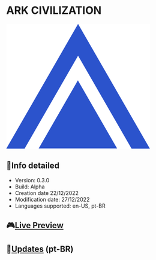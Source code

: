 # ARK CIVILIZATION

![](https://github.com/exgamext/arkcivilization/blob/main/assets/images/ark_civilization_logo.png?raw=true)

## 📄Info detailed
* Version: 0.3.0
* Build: Alpha
* Creation date 22/12/2022
* Modification date: 27/12/2022
* Languages supported: en-US, pt-BR

## 🎮[**Live Preview**](https://arkcivilization.netlify.app/ "Live Preview")
## 📰[**Updates**](https://ttisoftwares.notion.site/ARK-Civilization-Updates-0ed21a35aa664ae0950f300a1759078e "**Updates**") (pt-BR)